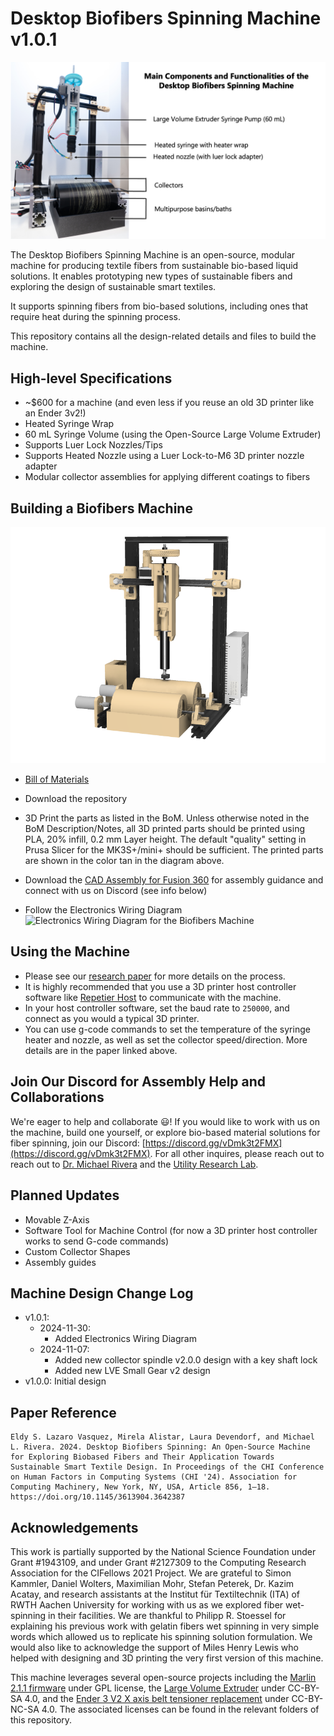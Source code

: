 # Desktop Biofibers Spinning Machine v1.0.1

![Machine Overview](https://github.com/utilityresearchlab/desktop-biofibers-spinning/blob/main/hardware/images/machine-overview.png)

The Desktop Biofibers Spinning Machine is an open-source, modular machine for producing textile fibers from sustainable bio-based liquid solutions. It enables prototyping new types of sustainable fibers and exploring the design of sustainable smart textiles.

It supports spinning fibers from bio-based solutions, including ones that require heat during the spinning process. 

This repository contains all the design-related details and files to build the machine.

## High-level Specifications
- ~$600 for a machine (and even less if you reuse an old 3D printer like an Ender 3v2!)
- Heated Syringe Wrap
- 60 mL Syringe Volume (using the Open-Source Large Volume Extruder)
- Supports Luer Lock Nozzles/Tips
- Supports Heated Nozzle using a Luer Lock-to-M6 3D printer nozzle adapter
- Modular collector assemblies for applying different coatings to fibers

## Building a Biofibers Machine
![Machine Diagram with Printed Parts in Tan](https://github.com/utilityresearchlab/desktop-biofibers-spinning/blob/main/hardware/images/machine-full-assembly.png)

- [Bill of Materials](https://docs.google.com/spreadsheets/d/1E_2IHzlC_cG40hGRjpHroCwSM1nkIKEBkRHdSb38-pU/edit#gid=0)
- Download the repository
- 3D Print the parts as listed in the BoM. Unless otherwise noted in the BoM Description/Notes, all 3D printed parts should be printed using PLA, 20% infill, 0.2 mm Layer height. The default "quality" setting in Prusa Slicer for the MK3S+/mini+ should be sufficient. The printed parts are shown in the color tan in the diagram above.

- Download the [CAD Assembly for Fusion 360](https://drive.google.com/drive/folders/1Qh19Er5d5Sq22oTk4Mabvu63gKj0vlPQ?usp=sharing) for assembly guidance and connect with us on Discord (see info below)
- Follow the Electronics Wiring Diagram 
![Electronics Wiring Diagram for the Biofibers Machine](https://github.com/utilityresearchlab/desktop-biofibers-spinning/blob/main/hardware/electronics-assembly/biofibers-electronics-wiring-diagram-v1.0.1.jpg)

## Using the Machine
- Please see our [research paper](https://utilityresearchlab.org/assets/research/desktop-biofibers-spinning/chi24-desktop-biofibers-spinning.pdf) for more details on the process. 
- It is highly recommended that you use a 3D printer host controller software like [Repetier Host](https://www.repetier.com/download-software/) to communicate with the machine.
- In your host controller software, set the baud rate to `250000`, and connect as you would a typical 3D printer.
- You can use g-code commands to set the temperature of the syringe heater and nozzle, as well as set the collector speed/direction. More details are in the paper linked above.

## Join Our Discord for Assembly Help and Collaborations
We're eager to help and collaborate 😃! If you would like to work with us on the machine, build one yourself, or explore bio-based material solutions for fiber spinning, join our Discord: [https://discord.gg/vDmk3t2FMX](https://discord.gg/vDmk3t2FMX). For all other inquires, please reach out to 
 reach out to [Dr. Michael Rivera](https://mikeriv.com) and the [Utility Research Lab](https://utilityresearchlab.org).
 
## Planned Updates
- Movable Z-Axis
- Software Tool for Machine Control (for now a 3D printer host controller works to send G-code commands)
- Custom Collector Shapes
- Assembly guides

## Machine Design Change Log
- v1.0.1:
    - 2024-11-30:
        - Added Electronics Wiring Diagram
    - 2024-11-07: 
        - Added new collector spindle v2.0.0 design with a key shaft lock
        - Added new LVE Small Gear v2 design
- v1.0.0: Initial design

## Paper Reference 
```
Eldy S. Lazaro Vasquez, Mirela Alistar, Laura Devendorf, and Michael L. Rivera. 2024. Desktop Biofibers Spinning: An Open-Source Machine for Exploring Biobased Fibers and Their Application Towards Sustainable Smart Textile Design. In Proceedings of the CHI Conference on Human Factors in Computing Systems (CHI '24). Association for Computing Machinery, New York, NY, USA, Article 856, 1–18. https://doi.org/10.1145/3613904.3642387
```

## Acknowledgements
This work is partially supported by the National Science Foundation under Grant #1943109, and under Grant #2127309 to the
Computing Research Association for the CIFellows 2021 Project.
We are grateful to Simon Kammler, Daniel Wolters, Maximilian
Mohr, Stefan Peterek, Dr. Kazim Acatay, and research assistants at
the Institut für Textiltechnik (ITA) of RWTH Aachen University for
working with us as we explored fiber wet-spinning in their facilities. We are thankful to Philipp R. Stoessel for explaining his previous work with gelatin fibers wet spinning in very simple words which allowed us to replicate his spinning solution formulation. We would also like to acknowledge the support of Miles Henry Lewis who helped with designing and 3D printing the very first version of this machine.

This machine leverages several open-source projects including the [Marlin 2.1.1 firmware](https://marlinfw.org/) under GPL license, the [Large Volume Extruder](https://3d.nih.gov/entries/3DPX-008366) under CC-BY-SA 4.0, and the [Ender 3 V2 X axis belt tensioner replacement](https://www.printables.com/model/309148-ender-3-v2-x-axis-belt-tensioner-replacement) under CC-BY-NC-SA 4.0. The associated licenses can be found in the relevant folders of this repository.
##
 
